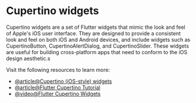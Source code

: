 # Cupertino widgets

Cupertino widgets are a set of Flutter widgets that mimic the look and feel of Apple's iOS user interface. They are designed to provide a consistent look and feel on both iOS and Android devices, and include widgets such as CupertinoButton, CupertinoAlertDialog, and CupertinoSlider. These widgets are useful for building cross-platform apps that need to conform to the iOS design aesthetic.s

Visit the following resources to learn more:

- [@article@Cupertino (iOS-style) widgets](https://docs.flutter.dev/development/ui/widgets/cupertino)
- [@article@Flutter Cupertino Tutorial](https://blog.logrocket.com/flutter-cupertino-tutorial-build-ios-apps-native/)
- [@video@Flutter Cupertino Widgets](https://www.youtube.com/watch?v=L-TY_5NZ7z4)
